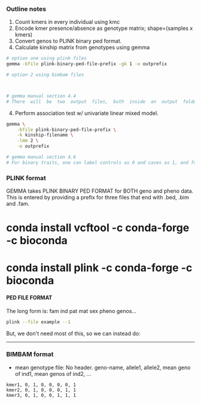 



### Outline notes


1. Count kmers in every individual using kmc
2. Encode kmer presence/absence as genotype matrix; shape=(samples x kmers)
3. Convert genos to PLINK binary ped format.
3. Calculate kinship matrix from genotypes using gemma


```bash
# option one using plink files
gemma -bfile plink-binary-ped-file-prefix -gk 1 -o outprefix

# option 2 using bimbam files



# gemma manual section 4.4
# There  will  be  two  output  files,  both  inside  an  output  folder  in  the  current  directory. The  pre-fix.log.txt file contains some detailed information about the running parameters and computationtime, while the prefix.cXX.txt or prefix.sXX.txt contains an×nmatrix of estimated relatednessmatrix.
```

4. Perform association test w/ univariate linear mixed model.
```bash
gemma \
    -bfile plink-binary-ped-file-prefix \
    -k kinship-filename \
    -lmm 2 \
    -o outprefix

# gemma manual section 4.6
# For binary traits, one can label controls as 0 and cases as 1, and follow our previous approachesto fit the data with a linear mixed model by treating the binary case control labels as quantitativetraits
```


### PLINK format
GEMMA takes PLINK BINARY PED FORMAT for BOTH geno and pheno data. This
is entered by providing a prefix for three files that end with .bed,
.bim and .fam. 

# conda install vcftool -c conda-forge -c bioconda
# conda install plink -c conda-forge -c bioconda


#### PED FILE FORMAT

The long form is:
fam ind pat mat sex pheno genos...
```bash
plink --file example --1
```


But, we don't need most of this, so we can instead do:





----------------------------

### BIMBAM format

- mean genotype file:
No header.
geno-name, allele1, allele2, mean geno of ind1, mean genos of ind2, ...

```
kmer1, 0, 1, 0, 0, 0, 0, 1
kmer2, 0, 1, 0, 0, 0, 1, 1
kmer3, 0, 1, 0, 0, 1, 1, 1
```
